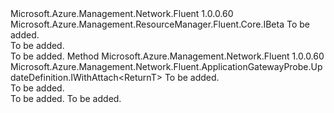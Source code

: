 <Type Name="IWithHealthyHttpResponseBodyContentsBeta&lt;ReturnT&gt;" FullName="Microsoft.Azure.Management.Network.Fluent.ApplicationGatewayProbe.UpdateDefinition.IWithHealthyHttpResponseBodyContentsBeta&lt;ReturnT&gt;">
  <TypeSignature Language="C#" Value="public interface IWithHealthyHttpResponseBodyContentsBeta&lt;ReturnT&gt; : Microsoft.Azure.Management.ResourceManager.Fluent.Core.IBeta" />
  <TypeSignature Language="ILAsm" Value=".class public interface auto ansi abstract IWithHealthyHttpResponseBodyContentsBeta`1&lt;ReturnT&gt; implements class Microsoft.Azure.Management.ResourceManager.Fluent.Core.IBeta" />
  <TypeSignature Language="DocId" Value="T:Microsoft.Azure.Management.Network.Fluent.ApplicationGatewayProbe.UpdateDefinition.IWithHealthyHttpResponseBodyContentsBeta`1" />
  <TypeSignature Language="VB.NET" Value="Public Interface IWithHealthyHttpResponseBodyContentsBeta(Of ReturnT)&#xA;Implements IBeta" />
  <TypeSignature Language="F#" Value="type IWithHealthyHttpResponseBodyContentsBeta&lt;'ReturnT&gt; = interface&#xA;    interface IBeta" />
  <AssemblyInfo>
    <AssemblyName>Microsoft.Azure.Management.Network.Fluent</AssemblyName>
    <AssemblyVersion>1.0.0.60</AssemblyVersion>
  </AssemblyInfo>
  <TypeParameters>
    <TypeParameter Name="ReturnT" />
  </TypeParameters>
  <Interfaces>
    <Interface>
      <InterfaceName>Microsoft.Azure.Management.ResourceManager.Fluent.Core.IBeta</InterfaceName>
    </Interface>
  </Interfaces>
  <Docs>
    <typeparam name="ReturnT">To be added.</typeparam>
    <summary>To be added.</summary>
    <remarks>To be added.</remarks>
  </Docs>
  <Members>
    <Member MemberName="WithHealthyHttpResponseBodyContents">
      <MemberSignature Language="C#" Value="public Microsoft.Azure.Management.Network.Fluent.ApplicationGatewayProbe.UpdateDefinition.IWithAttach&lt;ReturnT&gt; WithHealthyHttpResponseBodyContents (string text);" />
      <MemberSignature Language="ILAsm" Value=".method public hidebysig newslot virtual instance class Microsoft.Azure.Management.Network.Fluent.ApplicationGatewayProbe.UpdateDefinition.IWithAttach`1&lt;!ReturnT&gt; WithHealthyHttpResponseBodyContents(string text) cil managed" />
      <MemberSignature Language="DocId" Value="M:Microsoft.Azure.Management.Network.Fluent.ApplicationGatewayProbe.UpdateDefinition.IWithHealthyHttpResponseBodyContentsBeta`1.WithHealthyHttpResponseBodyContents(System.String)" />
      <MemberSignature Language="VB.NET" Value="Public Function WithHealthyHttpResponseBodyContents (text As String) As IWithAttach(Of ReturnT)" />
      <MemberSignature Language="F#" Value="abstract member WithHealthyHttpResponseBodyContents : string -&gt; Microsoft.Azure.Management.Network.Fluent.ApplicationGatewayProbe.UpdateDefinition.IWithAttach&lt;'ReturnT&gt;" Usage="iWithHealthyHttpResponseBodyContentsBeta.WithHealthyHttpResponseBodyContents text" />
      <MemberType>Method</MemberType>
      <AssemblyInfo>
        <AssemblyName>Microsoft.Azure.Management.Network.Fluent</AssemblyName>
        <AssemblyVersion>1.0.0.60</AssemblyVersion>
      </AssemblyInfo>
      <ReturnValue>
        <ReturnType>Microsoft.Azure.Management.Network.Fluent.ApplicationGatewayProbe.UpdateDefinition.IWithAttach&lt;ReturnT&gt;</ReturnType>
      </ReturnValue>
      <Parameters>
        <Parameter Name="text" Type="System.String" />
      </Parameters>
      <Docs>
        <param name="text">To be added.</param>
        <summary>To be added.</summary>
        <returns>To be added.</returns>
        <remarks>To be added.</remarks>
      </Docs>
    </Member>
  </Members>
</Type>